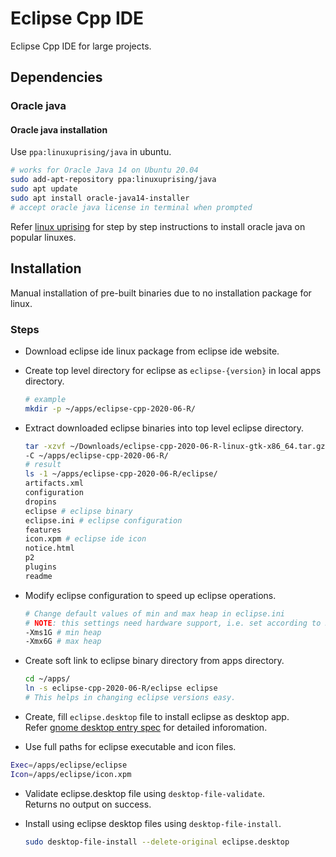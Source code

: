 # Eclipse Cpp IDE

Eclipse Cpp IDE for large projects.

## Dependencies

### Oracle java

#### Oracle java installation

Use `ppa:linuxuprising/java` in ubuntu.

```bash
# works for Oracle Java 14 on Ubuntu 20.04
sudo add-apt-repository ppa:linuxuprising/java
sudo apt update
sudo apt install oracle-java14-installer
# accept oracle java license in terminal when prompted
```

Refer [linux uprising][lu_java] for step by step instructions to install
oracle java on popular linuxes.

<!-- External links -->
[lu_java]: https://launchpad.net/~linuxuprising/+archive/ubuntu/java

## Installation

Manual installation of pre-built binaries due to no installation package for
linux.

### Steps

- Download eclipse ide linux package from eclipse ide website.
- Create top level directory for eclipse as `eclipse-{version}` in local
  apps directory.
  
  ```bash
  # example
  mkdir -p ~/apps/eclipse-cpp-2020-06-R/
  ```

- Extract downloaded eclipse binaries into top level eclipse directory.

  ```bash
  tar -xzvf ~/Downloads/eclipse-cpp-2020-06-R-linux-gtk-x86_64.tar.gz \
  -C ~/apps/eclipse-cpp-2020-06-R/
  # result
  ls -1 ~/apps/eclipse-cpp-2020-06-R/eclipse/
  artifacts.xml
  configuration
  dropins
  eclipse # eclipse binary
  eclipse.ini # eclipse configuration
  features
  icon.xpm # eclipse ide icon
  notice.html
  p2
  plugins
  readme
  ```

- Modify eclipse configuration to speed up eclipse operations.

  ```bash
  # Change default values of min and max heap in eclipse.ini
  # NOTE: this settings need hardware support, i.e. set according to RAM
  -Xms1G # min heap
  -Xmx6G # max heap
  ```

- Create soft link to eclipse binary directory from apps directory.

  ```bash
  cd ~/apps/
  ln -s eclipse-cpp-2020-06-R/eclipse eclipse
  # This helps in changing eclipse versions easy.
  ```

- Create, fill `eclipse.desktop` file to install eclipse as desktop app.\
  Refer [gnome desktop entry spec][gnome_desktop_entry_spec] for detailed inforomation.
- Use full paths for eclipse executable and icon files.

```bash
Exec=/apps/eclipse/eclipse
Icon=/apps/eclipse/icon.xpm
```

- Validate eclipse.desktop file using `desktop-file-validate`.\
  Returns no output on success.
  
- Install using eclipse desktop files using `desktop-file-install`.
  
  ```bash
  sudo desktop-file-install --delete-original eclipse.desktop
  ```

<!-- External links -->
[gnome_desktop_entry_spec]: https://developer.gnome.org/desktop-entry-spec/
